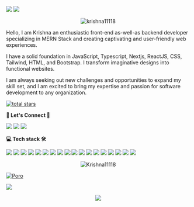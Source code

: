 



  
  
  
 <!-- <p align="center"> -->

  <img src="https://readme-typing-svg.demolab.com/?lines=Full+Stack/Mobile+Developer;+Frontend+/+Backend+Develope+From+🇮🇳&font=Fira%20Code&center=true&width=700&height=50&weight=1100&size=32&duration=2000&pause=2000"> 

  <img src="https://user-images.githubusercontent.com/73097560/115834477-dbab4500-a447-11eb-908a-139a6edaec5c.gif">
<p align="center"> <img src="https://komarev.com/ghpvc/?username=krishna11118&label=Profile%20views&color=0e75b6&style=flat" alt="krishna11118 " /> </p>


  
<!-- Love learning new technologies and contributing to open source.

- 🌱 I’m currently learning : **Machine learning** 
- 🔭 I’m looking to collaborate on any good project on **Fintech**
- 💬 Ask me about : **JAVASCRIPT / REACT** -->

<!-- 💻 All of my projects are available at : [<img src="https://img.shields.io/badge/Projects-2CA5E0?style=for-the-badge&logo=portfolio&logoColor=white">](https://github.com/Krishna11118?tab=repositories) 
[<img src="https://img.shields.io/badge/Portfolio-2CA5E0?style=for-the-badge&logo=portfolio&logoColor=White">](https://github.com/Krishna11118?tab=repositories) -->

<p> Hello, I am Krishna an enthusiastic front-end as-well-as backend developer specializing in MERN Stack and creating captivating and user-friendly web experiences.

I have a solid foundation in JavaScript, Typescript, Nextjs, ReactJS, CSS, Tailwind, HTML, and Bootstrap. I transform imaginative designs into functional websites.

<!-- I thrive on continuous learning, and staying updated with the latest technologies and trends. Collaboration is at the core of my process, working closely with designers and stakeholders to create visually stunning and intuitive websites. </p> -->

<p> I am always seeking out new challenges and opportunities to expand my skill set, and I am excited to bring my expertise and passion for software development to any organization. </p>

<div>
<!--         <a href="https://github.com/FahimFBA?tab=followers"> -->
<!--          <img alt="followers" title="Follow me on Github" src="https://custom-icon-badges.demolab.com/github/followers/Krishna11118?color=236ad3&labelColor=1155ba&style=for-the-badge&logo=person-add&label=Followers&logoColor=white"/></a> -->
      <a href="https://github.com/FahimFBA?tab=repositories&sort=stargazers">
        <img alt="total stars" title="Total stars on GitHub" src="https://custom-icon-badges.demolab.com/github/stars/Krishna11118?color=55960c&style=for-the-badge&labelColor=488207&logo=star"/></a>

      
   
  **<p align="left">  👥 Let's Connect 🤝  </p>**

<a href="https://www.linkedin.com/in/Krishna365/" target="_blank"><img src="https://img.shields.io/badge/-LinkedIn-%230077B5?style=for-the-badge&logo=linkedin&logoColor=white" target="_blank"></a></a> <a href = "mailto:krishnassss365@gmail.com"><img src="https://img.shields.io/badge/Gmail-D14836?style=for-the-badge&logo=gmail&logoColor=white" target="_blank"></a> 
 <a href = "https://dev.to/krisshnacool"><img src="https://img.shields.io/badge/Dev-E4405F?style=for-the-badge&logo=dev&logoColor=white" 
 target="_blank"></a>


**<p align="left">  💻 Tech stack 🛠 </p>**

<div align="left"> 
  <img src="https://img.shields.io/badge/React-20232A?style=for-the-badge&logo=react&logoColor=61DAFB"> 
    <img src="https://img.shields.io/badge/next.js-20232A?style=for-the-badge&logo=react&logoColor=000000"> 
    <img src="https://img.shields.io/badge/JavaScript-323330?style=for-the-badge&logo=javascript&logoColor=F7DF1E">
      <img src="https://img.shields.io/badge/typescript-323330?style=for-the-badge&logo=javascript&logoColor=3178C6">
  <img src="https://img.shields.io/badge/java-FFD43B?style=for-the-badge&logo=java&logoColor=blue"> 
 <img src="https://img.shields.io/badge/Node.js-339933?style=for-the-badge&logo=nodedotjs&logoColor=white"> 
  <img src="https://img.shields.io/badge/Express.js-000000?style=for-the-badge&logo=express&logoColor=white">
  <img src="https://img.shields.io/badge/MongoDB-4EA94B?style=for-the-badge&logo=mongodb&logoColor=white">
  <img src="https://img.shields.io/badge/Bootstrap-563D7C?style=for-the-badge&logo=bootstrap&logoColor=white">
  <img src="https://img.shields.io/badge/HTML5-E34F26?style=for-the-badge&logo=html5&logoColor=white"> 
  <img src="https://img.shields.io/badge/CSS3-1572B6?style=for-the-badge&logo=css3&logoColor=white"> 
    <img src="https://img.shields.io/badge/Sass-CC6699?style=for-the-badge&logo=sass&logoColor=white"> 
    <img src="https://img.shields.io/badge/tailwindcss-323330?style=for-the-badge&logo=javascript&logoColor=06B6D4">
  <img src="https://img.shields.io/badge/Webpack-8DD6F9?style=for-the-badge&logo=Webpack&logoColor=white">
<img src="https://img.shields.io/badge/GIT-E44C30?style=for-the-badge&logo=git&logoColor=white">
  <img src="https://img.shields.io/badge/Postman-F24E1E?style=for-the-badge&logo=postman&logoColor=white">
 <img src="https://img.shields.io/badge/Figma-F24E1E?style=for-the-badge&logo=figma&logoColor=white">
<img src="https://img.shields.io/badge/VSCode-0078D4?style=for-the-badge&logo=visual%20studio%20code&logoColor=white"> </div>


<div align="center">
  <p><img align="center" src="https://github-readme-streak-stats.herokuapp.com/?user=Krishna11118&theme=dark" alt="Krishna11118" /></p>  




</div> 


[![Poro](https://i0.wp.com/graficus.com/wp-content/uploads/2021/06/Portfolio-header.jpg?fit=2120%2C639&ssl=1)](https://krishnaaportfolio.netlify.app/)

<img src="https://user-images.githubusercontent.com/73097560/115834477-dbab4500-a447-11eb-908a-139a6edaec5c.gif">

<p align="center"> <img src="https://readme-typing-svg.demolab.com/?lines=Thank+you+for+visiting+😊;Leave+a+⭐,+If+you+like+😊&font=Fira%20Code&center=true&width=600&height=60&weight=1100&size=35&duration=2000&pause=2000">
